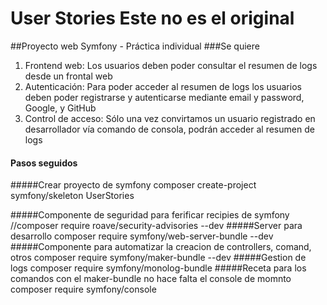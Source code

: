 # User Stories    Este no es el original
##Proyecto web Symfony - Práctica individual
###Se quiere
  1. Frontend web: Los usuarios deben poder consultar el resumen de logs desde
  un frontal web
  2. Autenticación: Para poder acceder al resumen de logs los usuarios deben
  poder registrarse y autenticarse mediante email y password, Google, y
  GitHub
  3. Control de acceso: Sólo una vez convirtamos un usuario registrado en
     desarrollador vía comando de consola, podrán acceder al resumen de logs
#### Pasos seguidos
#####Crear proyecto de symfony
composer create-project symfony/skeleton UserStories

#####Componente de seguridad para ferificar recipies de symfony
//composer require roave/security-advisories --dev
#####Server para desarrollo
composer require symfony/web-server-bundle --dev
#####Componente para automatizar la creacion de controllers, comand, otros
composer require symfony/maker-bundle --dev
#####Gestion de logs
composer require symfony/monolog-bundle
#####Receta para los comandos con el maker-bundle no hace falta el console de momnto
composer require symfony/console
